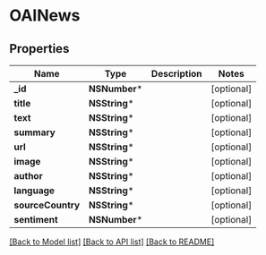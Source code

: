 # OAINews

## Properties
Name | Type | Description | Notes
------------ | ------------- | ------------- | -------------
**_id** | **NSNumber*** |  | [optional] 
**title** | **NSString*** |  | [optional] 
**text** | **NSString*** |  | [optional] 
**summary** | **NSString*** |  | [optional] 
**url** | **NSString*** |  | [optional] 
**image** | **NSString*** |  | [optional] 
**author** | **NSString*** |  | [optional] 
**language** | **NSString*** |  | [optional] 
**sourceCountry** | **NSString*** |  | [optional] 
**sentiment** | **NSNumber*** |  | [optional] 

[[Back to Model list]](../README.md#documentation-for-models) [[Back to API list]](../README.md#documentation-for-api-endpoints) [[Back to README]](../README.md)


